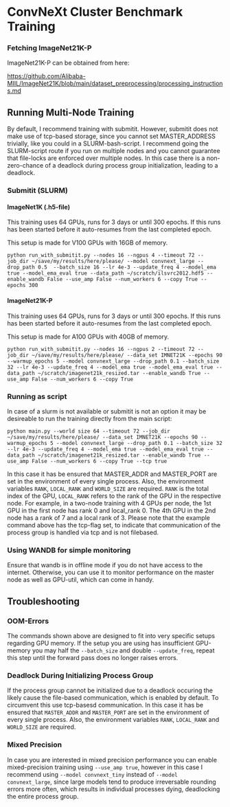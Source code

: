 # ConvNeXt Cluster Benchmark Training

### Fetching ImageNet21K-P
ImageNet21K-P can be obtained from here:

https://github.com/Alibaba-MIIL/ImageNet21K/blob/main/dataset_preprocessing/processing_instructions.md

## Running Multi-Node Training
By default, I recommend training with submitit. However, submitit does not 
make use of tcp-based storage, since you cannot set MASTER_ADDRESS trivially, like you
could in a SLURM-bash-script.
I recommend going the SLURM-script route if you run on multiple nodes and you cannot guarantee that file-locks 
are enforced over multiple nodes.
In this case there is a non-zero-chance of a deadlock during process group initialization, leading to a deadlock.


### Submitit (SLURM)

#### ImageNet1K (.h5-file)
This training uses 64 GPUs, runs for 3 days or until 300 epochs. If this runs has been started before it auto-resumes from 
the last completed epoch.

This setup is made for V100 GPUs with 16GB of memory.
```
python run_with_submitit.py --nodes 16 --ngpus 4 --timeout 72 --job_dir ~/save/my/results/here/please/ --model convnext_large --drop_path 0.5  --batch_size 16 --lr 4e-3 --update_freq 4 --model_ema true --model_ema_eval true --data_path ~/scratch/ilsvrc2012.hdf5 --enable_wandb False --use_amp False --num_workers 6 --copy True --epochs 300
```

#### ImageNet21K-P
This training uses 64 GPUs, runs for 3 days or until 300 epochs. If this runs has been started before it auto-resumes from 
the last completed epoch.

This setup is made for A100 GPUs with 40GB of memory.
```
python run_with_submitit.py --nodes 16 --ngpus 2 --timeout 72 --job_dir ~/save/my/results/here/please/ --data_set IMNET21K --epochs 90 --warmup_epochs 5 --model convnext_large --drop_path 0.1 --batch_size 32 --lr 4e-3 --update_freq 4 --model_ema true --model_ema_eval true --data_path ~/scratch/imagenet21k_resized.tar --enable_wandb True --use_amp False --num_workers 6 --copy True 
```
### Running as script

In case of a slurm is not available or submitit is not an option it may be desireable to run
the training directly from the main script:

```
python main.py --world size 64 --timeout 72 --job_dir ~/save/my/results/here/please/ --data_set IMNET21K --epochs 90 --warmup_epochs 5 --model convnext_large --drop_path 0.1 --batch_size 32 --lr 4e-3 --update_freq 4 --model_ema true --model_ema_eval true --data_path ~/scratch/imagenet21k_resized.tar --enable_wandb True --use_amp False --num_workers 6 --copy True --tcp true
```

In this case it has be ensured that MASTER_ADDR and MASTER_PORT are set in the environment of every single process.
Also, the environment variables `RANK`, `LOCAL_RANK` and `WORLD_SIZE` are required.
`RANK` is the total index of the GPU, `LOCAL_RANK` refers to the rank of the GPU in the respective node.
For example, in a two-node training with 4 GPUs per node, the 1st GPU in the first node has rank 0 and local_rank 0.
The 4th GPU in the 2nd node has a rank of 7 and a local rank of 3.
Please note that the example command above has the tcp-flag set, to indicate that communication of the process group is 
handled via tcp and is not filebased.

### Using WANDB for simple monitoring
Ensure that wandb is in offline mode if you do not have access to the internet.
Otherwise, you can use it to monitor performance on the master node as well as GPU-util, which can come in handy.

## Troubleshooting

### OOM-Errors
The commands shown above are designed to fit into very specific setups regarding GPU memory.
If the setup you are using has insufficient GPU-memory you may half the `--batch_size` and double `--update_freq`, repeat
this step until the forward pass does no longer raises errors.

### Deadlock During Initializing Process Group
If the process group cannot be initialized due to a deadlock occuring the likely cause the file-based communication, which is enabled by default.
To circumvent this use tcp-basesd communication. In this case it has be ensured that `MASTER_ADDR` and `MASTER_PORT` are set in the environment of every single process.
Also, the environment variables `RANK`, `LOCAL_RANK` and `WORLD_SIZE` are required.

### Mixed Precision
In case you are interested in mixed precision performance you can enable mixed-precision training using `--use_amp true`, however
in this case I recommend using `--model convnext_tiny` instead of `--model convnext_large`, since large models tend to produce irreversable
rounding errors more often, which results in individual processes dying, deadlocking the entire process group.




